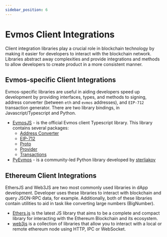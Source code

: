```yaml
---
sidebar_position: 6
---
```


# Evmos Client Integrations

Client integration libraries play a crucial role in blockchain technology by making it easier for developers to interact with the blockchain network. Libraries abstract away complexities and provide integrations and methods to allow developers to create product in a more consistent manner.

## Evmos-specific Client Integrations

Evmos-specific libraries are useful in aiding developers speed up development by providing interfaces, types, and methods to signing, address converter (between `eth` and `evmos` addresses), and `EIP-712` transaction generator. There are two library bindings, in Javascript/Typescript and Python.

- [EvmosJS](https://github.com/evmos/evmosjs) - is the official Evmos client Typescript library. This library contains several packages:
    - [Address Converter](https://www.npmjs.com/package/@evmos/address-converter)
    - [EIP-712](https://www.npmjs.com/package/@evmos/eip712)
    - [Proto](https://www.npmjs.com/package/@evmos/proto)
    - [Provider](https://www.npmjs.com/package/@evmos/provider)
    - [Transactions](https://www.npmjs.com/package/@evmos/transactions)
- [PyEvmos](https://github.com/sterliakov/pyevmos) - is a community-led Python library developed by [sterliakov](https://github.com/sterliakov)

## Ethereum Client Integrations

EthersJS and Web3JS are two most commonly used libraries in dApp development. Developer uses these libraries to interact with blockchain and query JSON-RPC data, for example. Additionally, both of these libraries contain utilities to aid in task like converting large numbers (BigNumber).

- [Ethers.js](https://docs.ethers.org/v5/) is the latest JS library that aims to be a complete and compact library for interacting with the Ethereum Blockchain and its ecosystem. 
- [web3js](https://web3js.readthedocs.io/en/v1.8.2/) is a collection of libraries that allow you to interact with a local or remote ethereum node using HTTP, IPC or WebSocket.